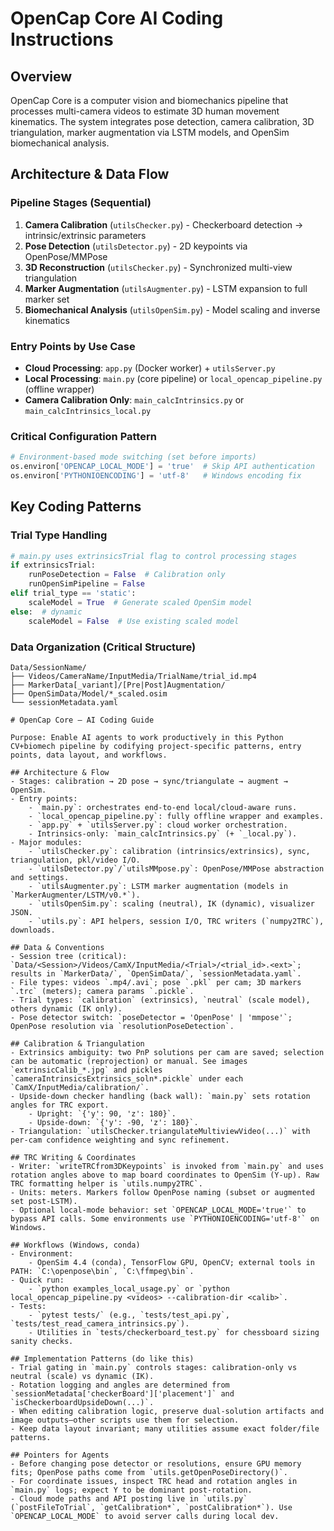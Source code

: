 # OpenCap Core AI Coding Instructions

## Overview
OpenCap Core is a computer vision and biomechanics pipeline that processes multi-camera videos to estimate 3D human movement kinematics. The system integrates pose detection, camera calibration, 3D triangulation, marker augmentation via LSTM models, and OpenSim biomechanical analysis.

## Architecture & Data Flow

### Pipeline Stages (Sequential)
1. **Camera Calibration** (`utilsChecker.py`) - Checkerboard detection → intrinsic/extrinsic parameters
2. **Pose Detection** (`utilsDetector.py`) - 2D keypoints via OpenPose/MMPose  
3. **3D Reconstruction** (`utilsChecker.py`) - Synchronized multi-view triangulation
4. **Marker Augmentation** (`utilsAugmenter.py`) - LSTM expansion to full marker set
5. **Biomechanical Analysis** (`utilsOpenSim.py`) - Model scaling and inverse kinematics

### Entry Points by Use Case
- **Cloud Processing**: `app.py` (Docker worker) + `utilsServer.py`
- **Local Processing**: `main.py` (core pipeline) or `local_opencap_pipeline.py` (offline wrapper)
- **Camera Calibration Only**: `main_calcIntrinsics.py` or `main_calcIntrinsics_local.py`

### Critical Configuration Pattern
```python
# Environment-based mode switching (set before imports)
os.environ['OPENCAP_LOCAL_MODE'] = 'true'  # Skip API authentication
os.environ['PYTHONIOENCODING'] = 'utf-8'   # Windows encoding fix
```

## Key Coding Patterns

### Trial Type Handling
```python
# main.py uses extrinsicsTrial flag to control processing stages
if extrinsicsTrial:
    runPoseDetection = False  # Calibration only
    runOpenSimPipeline = False
elif trial_type == 'static':
    scaleModel = True  # Generate scaled OpenSim model
else:  # dynamic
    scaleModel = False  # Use existing scaled model
```

### Data Organization (Critical Structure)
```
Data/SessionName/
├── Videos/CameraName/InputMedia/TrialName/trial_id.mp4
├── MarkerData[_variant]/[Pre|Post]Augmentation/
├── OpenSimData/Model/*_scaled.osim
└── sessionMetadata.yaml
```
````instructions
# OpenCap Core — AI Coding Guide

Purpose: Enable AI agents to work productively in this Python CV+biomech pipeline by codifying project-specific patterns, entry points, data layout, and workflows.

## Architecture & Flow
- Stages: calibration → 2D pose → sync/triangulate → augment → OpenSim.
- Entry points:
    - `main.py`: orchestrates end-to-end local/cloud-aware runs.
    - `local_opencap_pipeline.py`: fully offline wrapper and examples.
    - `app.py` + `utilsServer.py`: cloud worker orchestration.
    - Intrinsics-only: `main_calcIntrinsics.py` (+ `_local.py`).
- Major modules:
    - `utilsChecker.py`: calibration (intrinsics/extrinsics), sync, triangulation, pkl/video I/O.
    - `utilsDetector.py`/`utilsMMpose.py`: OpenPose/MMPose abstraction and settings.
    - `utilsAugmenter.py`: LSTM marker augmentation (models in `MarkerAugmenter/LSTM/v0.*`).
    - `utilsOpenSim.py`: scaling (neutral), IK (dynamic), visualizer JSON.
    - `utils.py`: API helpers, session I/O, TRC writers (`numpy2TRC`), downloads.

## Data & Conventions
- Session tree (critical): `Data/<Session>/Videos/CamX/InputMedia/<Trial>/<trial_id>.<ext>`; results in `MarkerData/`, `OpenSimData/`, `sessionMetadata.yaml`.
- File types: videos `.mp4/.avi`; pose `.pkl` per cam; 3D markers `.trc` (meters); camera params `.pickle`.
- Trial types: `calibration` (extrinsics), `neutral` (scale model), others dynamic (IK only).
- Pose detector switch: `poseDetector = 'OpenPose' | 'mmpose'`; OpenPose resolution via `resolutionPoseDetection`.

## Calibration & Triangulation
- Extrinsics ambiguity: two PnP solutions per cam are saved; selection can be automatic (reprojection) or manual. See images `extrinsicCalib_*.jpg` and pickles `cameraIntrinsicsExtrinsics_soln*.pickle` under each `CamX/InputMedia/calibration/`.
- Upside-down checker handling (back wall): `main.py` sets rotation angles for TRC export.
    - Upright: `{'y': 90, 'z': 180}`.
    - Upside-down: `{'y': -90, 'z': 180}`.
- Triangulation: `utilsChecker.triangulateMultiviewVideo(...)` with per-cam confidence weighting and sync refinement.

## TRC Writing & Coordinates
- Writer: `writeTRCfrom3DKeypoints` is invoked from `main.py` and uses rotation angles above to map board coordinates to OpenSim (Y-up). Raw TRC formatting helper is `utils.numpy2TRC`.
- Units: meters. Markers follow OpenPose naming (subset or augmented set post-LSTM).
- Optional local-mode behavior: set `OPENCAP_LOCAL_MODE='true'` to bypass API calls. Some environments use `PYTHONIOENCODING='utf-8'` on Windows.

## Workflows (Windows, conda)
- Environment:
    - OpenSim 4.4 (conda), TensorFlow GPU, OpenCV; external tools in PATH: `C:\openpose\bin`, `C:\ffmpeg\bin`.
- Quick run:
    - `python examples_local_usage.py` or `python local_opencap_pipeline.py <videos> --calibration-dir <calib>`.
- Tests:
    - `pytest tests/` (e.g., `tests/test_api.py`, `tests/test_read_camera_intrinsics.py`).
    - Utilities in `tests/checkerboard_test.py` for chessboard sizing sanity checks.

## Implementation Patterns (do like this)
- Trial gating in `main.py` controls stages: calibration-only vs neutral (scale) vs dynamic (IK).
- Rotation logging and angles are determined from `sessionMetadata['checkerBoard']['placement']` and `isCheckerboardUpsideDown(...)`.
- When editing calibration logic, preserve dual-solution artifacts and image outputs—other scripts use them for selection.
- Keep data layout invariant; many utilities assume exact folder/file patterns.

## Pointers for Agents
- Before changing pose detector or resolutions, ensure GPU memory fits; OpenPose paths come from `utils.getOpenPoseDirectory()`.
- For coordinate issues, inspect TRC head and rotation angles in `main.py` logs; expect Y to be dominant post-rotation.
- Cloud mode paths and API posting live in `utils.py` (`postFileToTrial`, `getCalibration*`, `postCalibration*`). Use `OPENCAP_LOCAL_MODE` to avoid server calls during local dev.
````